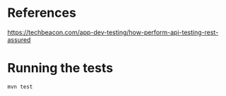 # References
https://techbeacon.com/app-dev-testing/how-perform-api-testing-rest-assured

# Running the tests
```
mvn test
```